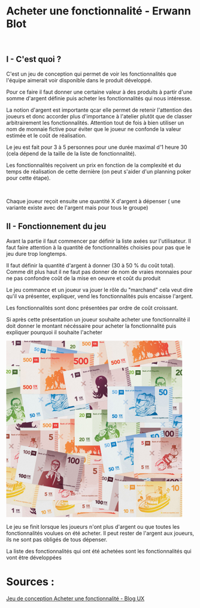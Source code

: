 # Acheter une fonctionnalité - Erwann Blot

<img title="" src="file:///C:/Users/erwan/Desktop/IUT/LP/kb2021-devmob/kb2021/ux/analyse/images/acheter_une_fonctionnalité.png" alt="" width="276">

## I - C'est quoi ?

C'est un jeu de conception qui permet de voir les fonctionnalités que l'équipe aimerait voir disponible dans le produit développé.

Pour ce faire il faut donner une certaine valeur à des produits à partir d'une somme d'argent définie puis acheter les fonctionnalités qui nous intéresse.

La notion d'argent est importante qcar elle permet de retenir l'attention des joueurs et donc accorder plus d'importance à l'atelier plutôt que de classer arbitrairement les fonctionnalités. Attention tout de fois à bien utiliser un nom de monnaie fictive pour éviter que le joueur ne confonde la valeur estimée et le coût de réalisation.

Le jeu est fait pour 3 à 5 personnes pour une durée maximal d'1 heure 30 (cela dépend de la taille de la liste de fonctionnalité).

Les fonctionnalités reçoivent un prix en fonction de la complexité et du temps de réalisation de cette dernière (on peut s'aider d'un planning poker pour cette étape).

<img title="" src="file:///C:/Users/erwan/Desktop/IUT/LP/kb2021-devmob/kb2021/ux/analyse/images/planning_poker.jpg" alt="">

Chaque joueur reçoit ensuite une quantité X d'argent à dépenser ( une variante existe avec de l'argent mais pour tous le groupe)

## II - Fonctionnement du jeu

Avant la partie il faut commencer par définir la liste  axées sur l'utilisateur. Il faut faire attention à la quantité de fonctionnalités choisies pour pas que le jeu dure trop longtemps. 

Il faut définir la quantité d'argent à donner (30 à 50 % du coût total). Comme dit plus haut il ne faut pas donner de nom de vraies monnaies pour ne pas confondre coût de la mise en oeuvre et coût du produit

Le jeu commance et un joueur va jouer le rôle du "marchand" cela veut dire qu'il va présenter, expliquer, vend les fonctionnalités puis encaisse l'argent.

Les fonctionnalités sont donc présentées par ordre de coût croissant. 

Si après cette présentation un joueur souhaite acheter une fonctionnalité il doit donner le montant nécéssaire pour acheter la fonctionnalité puis expliquer pourquoi il souhaite l'acheter 

<img title="" src="images/argent.jpg" alt="" width="470">

Le jeu se finit lorsque les joueurs n'ont plus d'argent ou que toutes les fonctionnalités voulues on été acheter. Il peut rester de l'argent aux joueurs, ils ne sont pas obligés de tous dépenser.

La liste des fonctionnalités qui ont été achetées sont les fonctionnalités qui vont être développées



# Sources :

[Jeu de conception Acheter une fonctionnalité - Blog UX](https://www.ux-republic.com/comment-jouer-au-jeu-de-conception-acheter-une-fonctionnalite/)

